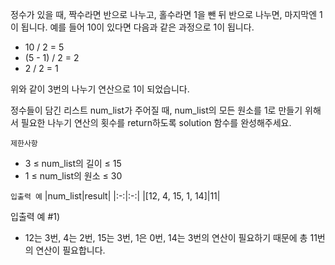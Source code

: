 정수가 있을 때, 짝수라면 반으로 나누고, 홀수라면 1을 뺀 뒤 반으로 나누면, 마지막엔 1이 됩니다. 예를 들어 10이 있다면 다음과 같은 과정으로 1이 됩니다.
- 10 / 2 = 5
- (5 - 1) / 2 = 2
- 2 / 2 = 1

위와 같이 3번의 나누기 연산으로 1이 되었습니다.

정수들이 담긴 리스트 num_list가 주어질 때, num_list의 모든 원소를 1로 만들기 위해서 필요한 나누기 연산의 횟수를 return하도록 solution 함수를 완성해주세요.

`제한사항`
- 3 ≤ num_list의 길이 ≤ 15
- 1 ≤ num_list의 원소 ≤ 30

`입출력 예`
|num_list|result|
|:-:|:-:|
|[12, 4, 15, 1, 14]|11|

입출력 예 #1)
- 12는 3번, 4는 2번, 15는 3번, 1은 0번, 14는 3번의 연산이 필요하기 때문에 총 11번의 연산이 필요합니다.
